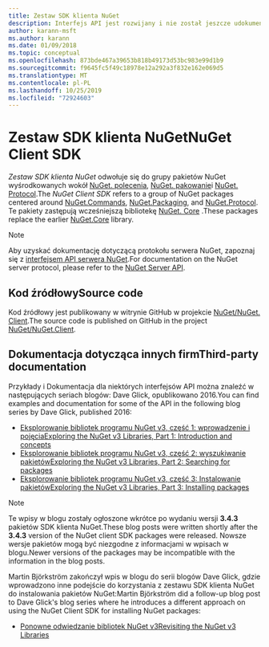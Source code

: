 ```yaml
---
title: Zestaw SDK klienta NuGet
description: Interfejs API jest rozwijany i nie został jeszcze udokumentowany, ale przykłady są dostępne w blogu Dave Glick.
author: karann-msft
ms.author: karann
ms.date: 01/09/2018
ms.topic: conceptual
ms.openlocfilehash: 873bde467a39653b818b49173d53bc983e99d1b9
ms.sourcegitcommit: f9645fc5f49c18978e12a292a3f832e162e069d5
ms.translationtype: MT
ms.contentlocale: pl-PL
ms.lasthandoff: 10/25/2019
ms.locfileid: "72924603"
---
```

# <a name="nuget-client-sdk"></a><span data-ttu-id="72cd0-103">Zestaw SDK klienta NuGet</span><span class="sxs-lookup"><span data-stu-id="72cd0-103">NuGet Client SDK</span></span>

<span data-ttu-id="72cd0-104">*Zestaw SDK klienta NuGet* odwołuje się do grupy pakietów NuGet wyśrodkowanych wokół [NuGet. polecenia](https://www.nuget.org/packages/NuGet.Commands), [NuGet. pakowanie](https://www.nuget.org/packages/NuGet.Packaging)i [NuGet. Protocol](https://www.nuget.org/packages/NuGet.Protocol).</span><span class="sxs-lookup"><span data-stu-id="72cd0-104">The *NuGet Client SDK* refers to a group of NuGet packages centered around [NuGet.Commands](https://www.nuget.org/packages/NuGet.Commands), [NuGet.Packaging](https://www.nuget.org/packages/NuGet.Packaging), and [NuGet.Protocol](https://www.nuget.org/packages/NuGet.Protocol).</span></span> <span data-ttu-id="72cd0-105">Te pakiety zastępują wcześniejszą bibliotekę [NuGet. Core](https://www.nuget.org/packages/NuGet.Core/) .</span><span class="sxs-lookup"><span data-stu-id="72cd0-105">These packages replace the earlier [NuGet.Core](https://www.nuget.org/packages/NuGet.Core/) library.</span></span>

> [!Note]
>  <span data-ttu-id="72cd0-106">Aby uzyskać dokumentację dotyczącą protokołu serwera NuGet, zapoznaj się z [interfejsem API serwera NuGet](~/api/overview.md).</span><span class="sxs-lookup"><span data-stu-id="72cd0-106">For documentation on the NuGet server protocol, please refer to the [NuGet Server API](~/api/overview.md).</span></span>

## <a name="source-code"></a><span data-ttu-id="72cd0-107">Kod źródłowy</span><span class="sxs-lookup"><span data-stu-id="72cd0-107">Source code</span></span>

<span data-ttu-id="72cd0-108">Kod źródłowy jest publikowany w witrynie GitHub w projekcie [NuGet/NuGet. Client](https://github.com/NuGet/NuGet.Client).</span><span class="sxs-lookup"><span data-stu-id="72cd0-108">The source code is published on GitHub in the project [NuGet/NuGet.Client](https://github.com/NuGet/NuGet.Client).</span></span>

## <a name="third-party-documentation"></a><span data-ttu-id="72cd0-109">Dokumentacja dotycząca innych firm</span><span class="sxs-lookup"><span data-stu-id="72cd0-109">Third-party documentation</span></span>

<span data-ttu-id="72cd0-110">Przykłady i Dokumentacja dla niektórych interfejsów API można znaleźć w następujących seriach blogów: Dave Glick, opublikowano 2016.</span><span class="sxs-lookup"><span data-stu-id="72cd0-110">You can find examples and documentation for some of the API in the following blog series by Dave Glick, published 2016:</span></span>

- [<span data-ttu-id="72cd0-111">Eksplorowanie bibliotek programu NuGet v3, część 1: wprowadzenie i pojęcia</span><span class="sxs-lookup"><span data-stu-id="72cd0-111">Exploring the NuGet v3 Libraries, Part 1: Introduction and concepts</span></span>](http://daveaglick.com/posts/exploring-the-nuget-v3-libraries-part-1)
- [<span data-ttu-id="72cd0-112">Eksplorowanie bibliotek programu NuGet v3, część 2: wyszukiwanie pakietów</span><span class="sxs-lookup"><span data-stu-id="72cd0-112">Exploring the NuGet v3 Libraries, Part 2: Searching for packages</span></span>](http://daveaglick.com/posts/exploring-the-nuget-v3-libraries-part-2)
- [<span data-ttu-id="72cd0-113">Eksplorowanie bibliotek programu NuGet v3, część 3: Instalowanie pakietów</span><span class="sxs-lookup"><span data-stu-id="72cd0-113">Exploring the NuGet v3 Libraries, Part 3: Installing packages</span></span>](http://daveaglick.com/posts/exploring-the-nuget-v3-libraries-part-3)

> [!Note]
> <span data-ttu-id="72cd0-114">Te wpisy w blogu zostały ogłoszone wkrótce po wydaniu wersji **3.4.3** pakietów SDK klienta NuGet.</span><span class="sxs-lookup"><span data-stu-id="72cd0-114">These blog posts were written shortly after the **3.4.3** version of the NuGet client SDK packages were released.</span></span>
> <span data-ttu-id="72cd0-115">Nowsze wersje pakietów mogą być niezgodne z informacjami w wpisach w blogu.</span><span class="sxs-lookup"><span data-stu-id="72cd0-115">Newer versions of the packages may be incompatible with the information in the blog posts.</span></span>

<span data-ttu-id="72cd0-116">Martin Björkström zakończył wpis w blogu do serii blogów Dave Glick, gdzie wprowadzono inne podejście do korzystania z zestawu SDK klienta NuGet do instalowania pakietów NuGet:</span><span class="sxs-lookup"><span data-stu-id="72cd0-116">Martin Björkström did a follow-up blog post to Dave Glick's blog series where he introduces a different approach on using the NuGet Client SDK for installing NuGet packages:</span></span>

- [<span data-ttu-id="72cd0-117">Ponowne odwiedzanie bibliotek NuGet v3</span><span class="sxs-lookup"><span data-stu-id="72cd0-117">Revisiting the NuGet v3 Libraries</span></span>](https://martinbjorkstrom.com/posts/2018-09-19-revisiting-nuget-client-libraries)
